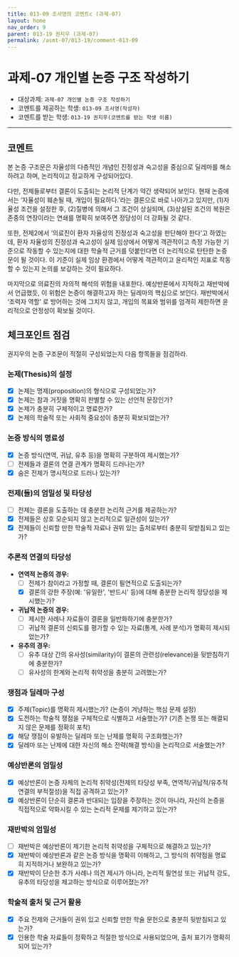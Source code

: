 ```yaml
---
title: 013-09 조서영의 코멘트c (과제-07) 
layout: home
nav_order: 9
parent: 013-19 권지우 (과제-07)
permalink: /asmt-07/013-19/comment-013-09
---
```


# 과제-07 개인별 논증 구조 작성하기

- 대상과제: `과제-07 개인별 논증 구조 작성하기`
- 코멘트를 제공하는 학생: `013-09 조서영(작성자)` 
- 코멘트를 받는 학생: `013-19 권지우(코멘트를 받는 학생 이름)` 

---

## 코멘트

본 논증 구조문은 자율성의 다층적인 개념인 진정성과 숙고성을 중심으로 딜레마를 해소하려고 하며, 논리적이고 정교하게 구성되어있다. 

다만, 전제들로부터 결론이 도출되는 논리적 단계가 약간 생략되어 보인다. 현재 논증에서는 ‘자율성이 훼손될 때, 개입이 필요하다.’라는 결론으로 바로 나아가고 있지만, (1)자율성 조건을 설정한 후, (2)질병에 의해서 그 조건이 상실되며, (3)상실된 조건의 복원은 존중의 연장이라는 연쇄를 명확히 보여주면 정당성이 더 강화될 것 같다.

또한, 전제2에서 ‘의료진이 환자 자율성의 진정성과 숙고성을 판단해야 한다’고 하였는데, 환자 자율성의 진정성과 숙고성이 실제 임상에서 어떻게 객관적이고 측정 가능한 기준으로 작동할 수 있는지에 대한 학술적 근거를 덧붙인다면 더 논리적으로 탄탄한 논증문이 될 것이다. 이 기준이 실제 임상 환경에서 어떻게 객관적이고 윤리적인 지표로 작동할 수 있는지 논의를 보강하는 것이 필요하다.

마지막으로 의료진의 자의적 해석의 위험을 내포한다. 예상반론에서 지적하고 재반박에서 언급했듯, 이 위험은 논증이 해결하고자 하는 딜레마의 핵심으로 보인다. 재반박에서 ‘조력자 역할’ 로 방어하는 것에 그치지 않고, 개입의 목표와 범위를 엄격히 제한하면 윤리적으로 안정성이 확보될 것이다.

## 체크포인트 점검

권지우의 논증 구조문이 적절히 구성되었는지 다음 항목들을 점검하라.

### **논제(Thesis)의 설정**
- [x] 논제는 명제(proposition)의 형식으로 구성되었는가?
- [x] 논제는 참과 거짓을 명확히 판별할 수 있는 선언적 문장인가?
- [x] 논제가 충분히 구체적이고 명료한가?
- [x] 논제의 학술적 또는 사회적 중요성이 충분히 확보되었는가?

### **논증 방식의 명료성**
- [x] 논증 방식(연역, 귀납, 유추 등)을 명확히 구분하여 제시했는가?
- [ ] 전제들과 결론의 연결 관계가 명확히 드러나는가?
- [x] 숨은 전제가 명시적으로 드러나 있는가?

### **전제(들)의 엄밀성 및 타당성**
- [ ] 전제는 결론을 도출하는 데 충분한 논리적 근거를 제공하는가?
- [x] 전제들은 상호 모순되지 않고 논리적으로 일관성이 있는가?
- [x] 전제들이 신뢰할 만한 학술적 자료나 권위 있는 출처로부터 충분히 뒷받침되고 있는가?

### **추론적 연결의 타당성**
- **연역적 논증의 경우:**
  - [ ] 전제가 참이라고 가정할 때, 결론이 필연적으로 도출되는가?
  - [x] 결론의 강한 주장(예: '유일한', '반드시' 등)에 대해 충분한 논리적 정당성을 제시했는가?

- **귀납적 논증의 경우:**
  - [ ] 제시한 사례나 자료들이 결론을 일반화하기에 충분한가?
  - [ ] 귀납적 결론의 신뢰도를 평가할 수 있는 자료(통계, 사례 분석)가 명확히 제시되었는가?

- **유추의 경우:**
  - [ ] 유추 대상 간의 유사성(similarity)이 결론의 관련성(relevance)을 뒷받침하기에 충분한가?
  - [ ] 유사성의 한계와 논리적 취약성을 충분히 고려했는가?

### **쟁점과 딜레마 구성**
- [x] 주제(Topic)를 명확히 제시했는가? (논증이 겨냥하는 핵심 문제 설정)
- [x] 도전하는 학술적 쟁점을 구체적으로 식별하고 서술했는가? (기존 논쟁 또는 해결되지 않은 문제를 정확히 포착)
- [x] 해당 쟁점이 유발하는 딜레마 또는 난제를 명확히 구조화했는가?
- [x] 딜레마 또는 난제에 대한 자신의 해소 전략(해결 방식)을 논리적으로 서술했는가?

### **예상반론의 엄밀성**
- [x] 예상반론이 논증 자체의 논리적 취약성(전제의 타당성 부족, 연역적/귀납적/유추적 연결의 부적절성)을 직접 공격하고 있는가?
- [x] 예상반론이 단순히 결론과 반대되는 입장을 주장하는 것이 아니라, 자신의 논증을 직접적으로 약화시킬 수 있는 논리적 문제를 제기하고 있는가?

### **재반박의 엄밀성**
- [ ] 재반박은 예상반론이 제기한 논리적 취약성을 구체적으로 해결하고 있는가?
- [x] 재반박이 예상반론과 같은 논증 방식을 명확히 이해하고, 그 방식의 취약점을 명료히 지적하거나 보완하고 있는가?
- [x] 재반박이 단순한 추가 사례나 의견 제시가 아니라, 논리적 필연성 또는 귀납적 강도, 유추의 타당성을 제고하는 방식으로 이루어졌는가?

### **학술적 출처 및 근거 활용**
- [x] 주요 전제와 근거들이 권위 있고 신뢰할 만한 학술 문헌으로 충분히 뒷받침되고 있는가?
- [x] 인용한 학술 자료들이 정확하고 적절한 방식으로 사용되었으며, 출처 표기가 명확히 되어 있는가?
